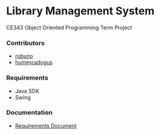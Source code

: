 # Library Management System
CE343 Object Oriented Programming Term Project

### Contributors
 - [robuno](https://github.com/robuno)
 - [humeyradogus](https://github.com/humeyradogus)

### Requirements
 - Java SDK
 - Swing
 
### Documentation
 - [Requirements Document](https://github.com/robuno/library-management-system/blob/master/RequirementsDocument.pdf)
